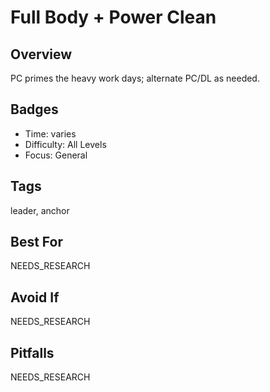 # Full Body + Power Clean

## Overview
PC primes the heavy work days; alternate PC/DL as needed.

## Badges
- Time: varies
- Difficulty: All Levels
- Focus: General

## Tags
leader, anchor

## Best For
NEEDS_RESEARCH

## Avoid If
NEEDS_RESEARCH

## Pitfalls
NEEDS_RESEARCH
